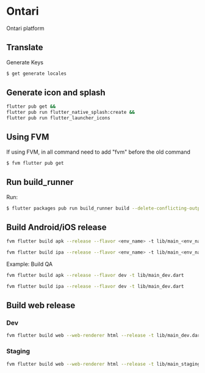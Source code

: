 # Ontari

Ontari platform

##

## Translate

Generate Keys

```bash
$ get generate locales
```

## Generate icon and splash

```sh
flutter pub get &&
flutter pub run flutter_native_splash:create &&
flutter pub run flutter_launcher_icons
```


## Using FVM

If using FVM, in all command need to add "fvm" before the old command

```bash
$ fvm flutter pub get
```

## Run build_runner

Run:

```bash
$ flutter packages pub run build_runner build --delete-conflicting-outputs
```

## Build Android/iOS release

```bash
fvm flutter build apk --release --flavor <env_name> -t lib/main_<env_name>.dart

fvm flutter build ipa --release --flavor <env_name> -t lib/main_<env_name>.dart
```

Example: Build QA

```bash
fvm flutter build apk --release --flavor dev -t lib/main_dev.dart

fvm flutter build ipa --release --flavor dev -t lib/main_dev.dart
```

## Build web release

### Dev

```bash
fvm flutter build web --web-renderer html --release -t lib/main_dev.dart
```

### Staging

```bash
fvm flutter build web --web-renderer html --release -t lib/main_staging.dart
```
